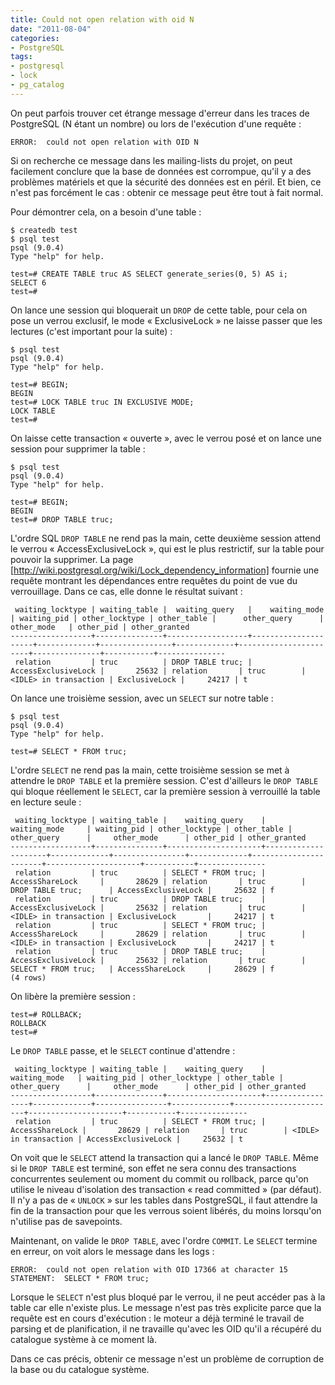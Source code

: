 ```yaml
---
title: Could not open relation with oid N
date: "2011-08-04"
categories:
- PostgreSQL
tags:
- postgresql
- lock
- pg_catalog
---
```


On peut parfois trouver cet étrange message d'erreur dans les traces de
PostgreSQL (N étant un nombre) ou lors de l'exécution d'une requête :

    
    ERROR:  could not open relation with OID N
    

Si on recherche ce message dans les mailing-lists du projet, on peut
facilement conclure que la base de données est corrompue, qu'il y a des
problèmes matériels et que la sécurité des données est en péril. Et
bien, ce n'est pas forcément le cas : obtenir ce message peut être tout
à fait normal.

Pour démontrer cela, on a besoin d'une table :

    
    $ createdb test
    $ psql test
    psql (9.0.4)
    Type "help" for help.
    
    test=# CREATE TABLE truc AS SELECT generate_series(0, 5) AS i;
    SELECT 6
    test=#
    

On lance une session qui bloquerait un `DROP` de cette table, pour cela
on pose un verrou exclusif, le mode « ExclusiveLock » ne laisse passer
que les lectures (c'est important pour la suite) :

    
    $ psql test
    psql (9.0.4)
    Type "help" for help.
    
    test=# BEGIN;
    BEGIN
    test=# LOCK TABLE truc IN EXCLUSIVE MODE;
    LOCK TABLE
    test=#
    

On laisse cette transaction « ouverte », avec le verrou posé et on lance
une session pour supprimer la table :

    
    $ psql test
    psql (9.0.4)
    Type "help" for help.
    
    test=# BEGIN;
    BEGIN
    test=# DROP TABLE truc;
    

L'ordre SQL `DROP TABLE` ne rend pas la main, cette deuxième session
attend le verrou « AccessExclusiveLock », qui est le plus restrictif,
sur la table pour pouvoir la supprimer. La page
[http://wiki.postgresql.org/wiki/Lock_dependency_information] fournie une requête montrant
les dépendances entre requêtes du point de vue du verrouillage. Dans ce
cas, elle donne le résultat suivant :

    
     waiting_locktype | waiting_table |  waiting_query   |    waiting_mode     | waiting_pid | other_locktype | other_table |      other_query      |  other_mode   | other_pid | other_granted 
    ------------------+---------------+------------------+---------------------+-------------+----------------+-------------+-----------------------+---------------+-----------+---------------
     relation         | truc          | DROP TABLE truc; | AccessExclusiveLock |       25632 | relation       | truc        | <IDLE> in transaction | ExclusiveLock |     24217 | t
    

On lance une troisième session, avec un `SELECT` sur notre table :

    
    $ psql test
    psql (9.0.4)
    Type "help" for help.
    
    test=# SELECT * FROM truc;
    

L'ordre `SELECT` ne rend pas la main, cette troisième session se met à
attendre le `DROP TABLE` et la première session. C'est d'ailleurs le
`DROP TABLE` qui bloque réellement le `SELECT`, car la première session
à verrouillé la table en lecture seule :

    
     waiting_locktype | waiting_table |    waiting_query    |    waiting_mode     | waiting_pid | other_locktype | other_table |      other_query      |     other_mode      | other_pid | other_granted 
    ------------------+---------------+---------------------+---------------------+-------------+----------------+-------------+-----------------------+---------------------+-----------+---------------
     relation         | truc          | SELECT * FROM truc; | AccessShareLock     |       28629 | relation       | truc        | DROP TABLE truc;      | AccessExclusiveLock |     25632 | f
     relation         | truc          | DROP TABLE truc;    | AccessExclusiveLock |       25632 | relation       | truc        | <IDLE> in transaction | ExclusiveLock       |     24217 | t
     relation         | truc          | SELECT * FROM truc; | AccessShareLock     |       28629 | relation       | truc        | <IDLE> in transaction | ExclusiveLock       |     24217 | t
     relation         | truc          | DROP TABLE truc;    | AccessExclusiveLock |       25632 | relation       | truc        | SELECT * FROM truc;   | AccessShareLock     |     28629 | f
    (4 rows)
    

On libère la première session :

    
    test=# ROLLBACK;
    ROLLBACK
    test=#
    

Le `DROP TABLE` passe, et le `SELECT` continue d'attendre :

    
     waiting_locktype | waiting_table |    waiting_query    |  waiting_mode   | waiting_pid | other_locktype | other_table |      other_query      |     other_mode      | other_pid | other_granted 
    ------------------+---------------+---------------------+-----------------+-------------+----------------+-------------+-----------------------+---------------------+-----------+---------------
     relation         | truc          | SELECT * FROM truc; | AccessShareLock |       28629 | relation       | truc        | <IDLE> in transaction | AccessExclusiveLock |     25632 | t
    

On voit que le `SELECT` attend la transaction qui a lancé le
`DROP TABLE`. Même si le `DROP TABLE` est terminé, son effet ne sera
connu des transactions concurrentes seulement ou moment du commit ou
rollback, parce qu'on utilise le niveau d'isolation des transaction
« read committed » (par défaut). Il n'y a pas de « `UNLOCK` » sur les
tables dans PostgreSQL, il faut attendre la fin de la transaction pour
que les verrous soient libérés, du moins lorsqu'on n'utilise pas de
savepoints.

Maintenant, on valide le `DROP TABLE`, avec l'ordre `COMMIT`. Le
`SELECT` termine en erreur, on voit alors le message dans les logs :

    
    ERROR:  could not open relation with OID 17366 at character 15
    STATEMENT:  SELECT * FROM truc;
    

Lorsque le `SELECT` n'est plus bloqué par le verrou, il ne peut accéder
pas à la table car elle n'existe plus. Le message n'est pas très
explicite parce que la requête est en cours d'exécution : le moteur a
déjà terminé le travail de parsing et de planification, il ne travaille
qu'avec les OID qu'il a récupéré du catalogue système à ce moment là.

Dans ce cas précis, obtenir ce message n'est un problème de corruption
de la base ou du catalogue système.

</p>

[http://wiki.postgresql.org/wiki/Lock_dependency_information]: http://wiki.postgresql.org/wiki/Lock_dependency_information
